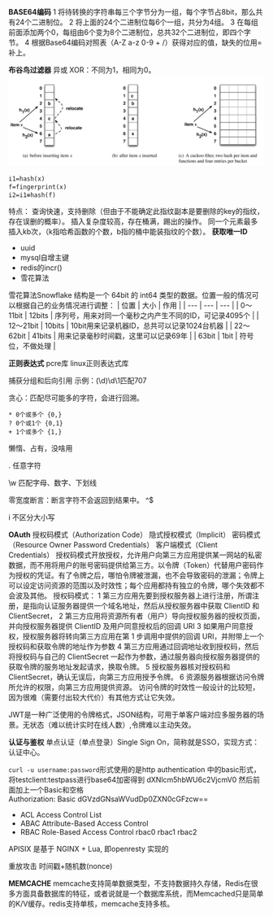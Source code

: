 **BASE64编码**
1 将待转换的字符串每三个字节分为一组，每个字节占8bit，那么共有24个二进制位。
2 将上面的24个二进制位每6个一组，共分为4组。
3 在每组前面添加两个0，每组由6个变为8个二进制位，总共32个二进制位，即四个字节。
4 根据Base64编码对照表（A-Z a-z 0-9 + /）获得对应的值，缺失的位用=补上。

**布谷鸟过滤器**
异或 XOR：不同为1，相同为0。
![](../images/布谷鸟过滤器.jpg)
```
i1=hash(x)
f=fingerprint(x)
i2=i1⊕hash(f)
```

特点：
查询快速，支持删除（但由于不能确定此指纹副本是要删除的key的指纹，存在误删的概率）。
插入复杂度较高，存在桶满，踢出的操作。
同一个元素最多插入kb次，（k指哈希函数的个数，b指的桶中能装指纹的个数）。
**获取唯一ID**
* uuid
* mysql自增主键
* redis的incr()
* 雪花算法

雪花算法Snowflake 结构是一个 64bit 的 int64 类型的数据。位置一般的情况可以根据自己的业务情况进行调整：
| 位置 | 大小 | 作用 |
| --- | --- | --- |
| 0～11bit | 12bits | 序列号，用来对同一个毫秒之内产生不同的ID，可记录4095个 |
| 12～21bit | 10bits | 10bit用来记录机器ID，总共可以记录1024台机器 |
| 22～62bit | 41bits | 用来记录毫秒时间戳，这里可以记录69年 |
| 63bit | 1bit | 符号位，不做处理 |

**正则表达式**
pcre库 linux正则表达式库


捕获分组和后向引用
示例：(\d)\d\1匹配707

贪心：匹配尽可能多的字符，会进行回溯。
```
* 0个或多个 {0,}
? 0个或1个 {0,1}
+ 1个或多个 {1,}
```

懒惰、占有，没啥用

. 任意字符

\w 匹配字母、数字、下划线

零宽度断言：断言字符不会返回到结果中。
^$

i 不区分大小写

**OAuth** 
授权码模式（Authorization Code）
隐式授权模式（Implicit）
密码模式（Resource Owner Password Credentials）
客户端模式（Client Credentials）
授权码模式开放授权，允许用户向第三方应用提供某一网站的私密数据，而不用将用户的账号密码提供给第三方。以令牌（Token）代替用户密码作为授权的凭证。有了令牌之后，哪怕令牌被泄漏，也不会导致密码的泄漏；令牌上可以设定访问资源的范围以及时效性；每个应用都持有独立的令牌，哪个失效都不会波及其他。
授权码模式：
1 第三方应用先要到授权服务器上进行注册，所谓注册，是指向认证服务器提供一个域名地址，然后从授权服务器中获取 ClientID 和 ClientSecret，
2 第三方应用将资源所有者（用户）导向授权服务器的授权页面，并向授权服务器提供 ClientID 及用户同意授权后的回调 URI
3 如果用户同意授权，授权服务器将转向第三方应用在第 1 步调用中提供的回调 URI，并附带上一个授权码和获取令牌的地址作为参数
4 第三方应用通过回调地址收到授权码，然后将授权码与自己的 ClientSecret 一起作为参数，通过服务器向授权服务器提供的获取令牌的服务地址发起请求，换取令牌。
5 授权服务器核对授权码和 ClientSecret，确认无误后，向第三方应用授予令牌。
6 资源服务器根据访问令牌所允许的权限，向第三方应用提供资源。
访问令牌的时效性一般设计的比较短，因为很难（需要付出较大代价）有其他方式让它失效。

JWT是一种广泛使用的令牌格式，JSON结构，可用于单客户端对应多服务器的场景。无状态（难以统计实时在线人数）,令牌难以主动失效。

**认证与鉴权**
单点认证（单点登录）Single Sign On，简称就是SSO，实现方式：认证中心。

`curl -u username:password`形式使用的是http authentication 中的basic形式，将testclient:testpass进行base64加密得到 dXNlcm5hbWU6c2VjcmV0 然后前面加上一个Basic和空格  
Authorization: Basic dGVzdGNsaWVudDp0ZXN0cGFzcw==

* ACL Access Control List  
* ABAC Attribute-Based Access Control  
* RBAC Role-Based Access Control rbac0 rbac1 rbac2

APISIX 是基于 NGINX + Lua, 即openresty 实现的


重放攻击 时间戳+随机数(nonce)

**MEMCACHE**
memcache支持简单数据类型，不支持数据持久存储，Redis在很多方面具备数据库的特征，或者说就是一个数据库系统，而Memcached只是简单的K/V缓存。redis支持单核，memcache支持多核。

